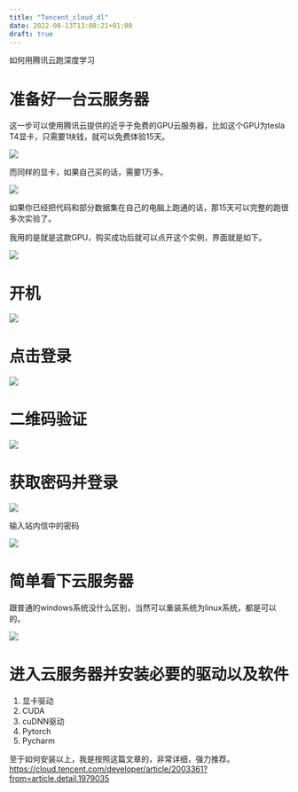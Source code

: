 ```yaml
---
title: "Tencent_cloud_dl"
date: 2022-08-13T13:08:21+01:00
draft: true
---
```


如何用腾讯云跑深度学习


# 准备好一台云服务器

这一步可以使用腾讯云提供的近乎于免费的GPU云服务器，比如这个GPU为tesla T4显卡，只需要1块钱，就可以免费体验15天。

![](2022-08-13-14-57-54.png)

而同样的显卡，如果自己买的话，需要1万多。

![](2022-08-13-14-59-30.png)

如果你已经把代码和部分数据集在自己的电脑上跑通的话，那15天可以完整的跑很多次实验了。

我用的是就是这款GPU，购买成功后就可以点开这个实例，界面就是如下。

![](2022-08-13-13-09-20.png)


# 开机

![](2022-08-13-13-11-03.png)

# 点击登录

![](2022-08-13-13-12-01.png)

# 二维码验证

![](2022-08-13-13-12-47.png)


# 获取密码并登录

![](2022-08-13-13-14-50.png)

输入站内信中的密码

![](2022-08-13-13-16-09.png)

# 简单看下云服务器

跟普通的windows系统没什么区别，当然可以重装系统为linux系统，都是可以的。

![](2022-08-13-13-17-56.png)

# 进入云服务器并安装必要的驱动以及软件

1. 显卡驱动
2. CUDA
3. cuDNN驱动
4. Pytorch
5. Pycharm

至于如何安装以上，我是按照这篇文章的，非常详细，强力推荐。
https://cloud.tencent.com/developer/article/2003361?from=article.detail.1979035

